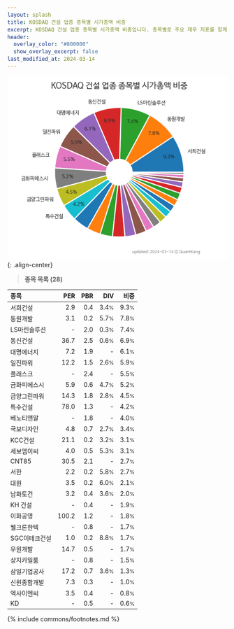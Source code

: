 ```yaml
---
layout: splash
title: KOSDAQ 건설 업종 종목별 시가총액 비중
excerpt: KOSDAQ 건설 업종 종목별 시가총액 비중입니다. 종목별로 주요 재무 지표를 함께 표시합니다.
header:
  overlay_color: "#800000"
  show_overlay_excerpt: false
last_modified_at: 2024-03-14
---
```



![KOSDAQ 건설 업종 종목별 시가총액 비중](/stats/sector/images/kosdaq_업종_건설_종목.png){: .align-center}


> **종목 목록 (28)**<a id="list"></a>

| **종목** | **PER** | **PBR** | **DIV** | **비중** |
| :------- | ------: | ------: | ------: | -------: |
| 서희건설 | 2.9 | 0.4 | 3.4<small>%</small> | 9.3<small>%</small> |
| 동원개발 | 3.1 | 0.2 | 5.7<small>%</small> | 7.8<small>%</small> |
| LS마린솔루션 | - | 2.0 | 0.3<small>%</small> | 7.4<small>%</small> |
| 동신건설 | 36.7 | 2.5 | 0.6<small>%</small> | 6.9<small>%</small> |
| 대명에너지 | 7.2 | 1.9 | - | 6.1<small>%</small> |
| 일진파워 | 12.2 | 1.5 | 2.6<small>%</small> | 5.9<small>%</small> |
| 플래스크 | - | 2.4 | - | 5.5<small>%</small> |
| 금화피에스시 | 5.9 | 0.6 | 4.7<small>%</small> | 5.2<small>%</small> |
| 금양그린파워 | 14.3 | 1.8 | 2.8<small>%</small> | 4.5<small>%</small> |
| 특수건설 | 78.0 | 1.3 | - | 4.2<small>%</small> |
| 베노티앤알 | - | 1.8 | - | 4.0<small>%</small> |
| 국보디자인 | 4.8 | 0.7 | 2.7<small>%</small> | 3.4<small>%</small> |
| KCC건설 | 21.1 | 0.2 | 3.2<small>%</small> | 3.1<small>%</small> |
| 세보엠이씨 | 4.0 | 0.5 | 5.3<small>%</small> | 3.1<small>%</small> |
| CNT85 | 30.5 | 2.1 | - | 2.7<small>%</small> |
| 서한 | 2.2 | 0.2 | 5.8<small>%</small> | 2.7<small>%</small> |
| 대원 | 3.5 | 0.2 | 6.0<small>%</small> | 2.1<small>%</small> |
| 남화토건 | 3.2 | 0.4 | 3.6<small>%</small> | 2.0<small>%</small> |
| KH 건설 | - | 0.4 | - | 1.9<small>%</small> |
| 이화공영 | 100.2 | 1.2 | - | 1.8<small>%</small> |
| 웰크론한텍 | - | 0.8 | - | 1.7<small>%</small> |
| SGC이테크건설 | 1.0 | 0.2 | 8.8<small>%</small> | 1.7<small>%</small> |
| 우원개발 | 14.7 | 0.5 | - | 1.7<small>%</small> |
| 상지카일룸 | - | 0.8 | - | 1.5<small>%</small> |
| 삼일기업공사 | 17.2 | 0.7 | 3.6<small>%</small> | 1.3<small>%</small> |
| 신원종합개발 | 7.3 | 0.3 | - | 1.0<small>%</small> |
| 엑사이엔씨 | 3.5 | 0.4 | - | 0.8<small>%</small> |
| KD | - | 0.5 | - | 0.6<small>%</small> |

{% include commons/footnotes.md %}